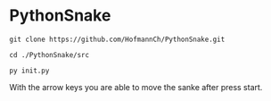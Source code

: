 # PythonSnake

`git clone https://github.com/HofmannCh/PythonSnake.git`

`cd ./PythonSnake/src`

`py init.py`

With the arrow keys you are able to move the sanke after press start.